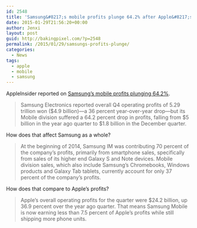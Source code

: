 ```yaml
---
id: 2548
title: 'Samsung&#8217;s mobile profits plunge 64.2% after Apple&#8217;s iPhone 6 devastates premium Galaxy sales'
date: 2015-01-29T21:56:20+00:00
author: Jenxi
layout: post
guid: http://bakingpixel.com/?p=2548
permalink: /2015/01/29/samsungs-profits-plunge/
categories:
  - News
tags:
  - apple
  - mobile
  - samsung
---
```

AppleInsider reported on [Samsung&#8217;s mobile profits plunging 64.2%](http://appleinsider.com/articles/15/01/28/samsungs-mobile-profits-plunge-642-after-apples-iphone-6-devastates-premium-galaxy-sales).

> Samsung Electronics reported overall Q4 operating profits of 5.29 trillion won ($4.9 billion)—a 36 percent year-over-year drop—but its Mobile division suffered a 64.2 percent drop in profits, falling from $5 billion in the year ago quarter to $1.8 billion in the December quarter. 

How does that affect Samsung as a whole?

> At the beginning of 2014, Samsung IM was contributing 70 percent of the company&#8217;s profits, primarily from smartphone sales, specifically from sales of its higher end Galaxy S and Note devices. Mobile division sales, which also include Samsung&#8217;s Chromebooks, Windows products and Galaxy Tab tablets, currently account for only 37 percent of the company&#8217;s profits. 

How does that compare to Apple&#8217;s profits?

> Apple&#8217;s overall operating profits for the quarter were $24.2 billion, up 36.9 percent over the year ago quarter. That means Samsung Mobile is now earning less than 7.5 percent of Apple&#8217;s profits while still shipping more phone units.